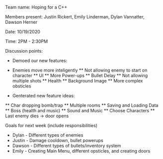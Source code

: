 Team name: Hoping for a C++

Members present: Justin Rickert, Emily Linderman, Dylan Vannatter, Dawson Herner

Date: 10/19/2020

Time: 2PM - 2:30PM

Discussion points:

* Demoed our new features:

 - Enemies move more inteligently
** Not allowing enemy to start on character
** UI
** More Power-ups
** Bullet Delay 
** Not allowing multiple shots
** Health
** Background Image
** More complex obsticles

* Genterated new feature ideas:

** Char dropping bomb/trap
** Multiple rooms
** Saving and Loading Data
** Boss (health and music)
** Sound and Music
** Choose Characters
** Last enemy dies -> door opens

Goals for next week (include responsibilities)

* Dylan  - Different types of enemies
* Justin - Damage cooldown, bullet powerups
* Dawson - Different types of bullets/inventory system
* Emily  - Creating Main Menu, different opsticles, and creating doors
